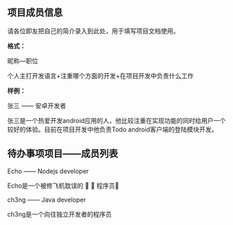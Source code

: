 ## 项目成员信息

请各位即友把自己的简介录入到此处，用于填写项目文档使用。



**格式：**

昵称—职位

个人主打开发语言+注重哪个方面的开发+在项目开发中负责什么工作



**样例：**

张三 —— 安卓开发者

张三是一个热爱开发android应用的人，他比较注重在实现功能的同时给用户一个较好的体验。目前在项目开发中他负责Todo android客户端的登陆模块开发。


## 待办事项项目——成员列表


Echo —— Nodejs developer

Echo是一个被修飞机耽误的 🥬 🐥 程序员🤪

ch3ng —— Java developer

ch3ng是一个向往独立开发者的程序员

